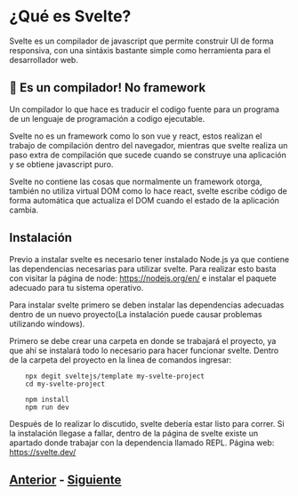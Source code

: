 # ¿Qué es Svelte?
Svelte es un compilador de javascript que permite construir UI de forma responsiva, con una sintáxis bastante simple como herramienta para el desarrollador web. 

## :eyes: Es un compilador! No framework 
Un compilador lo que hace es traducir el codigo fuente para un programa de un lenguaje de programación a codigo ejecutable.

Svelte no es un framework como lo son vue y react, estos realizan el trabajo de compilación dentro del navegador, mientras que svelte realiza un paso extra de compilación que sucede cuando se construye una aplicación y se obtiene javascript puro.

Svelte no contiene las cosas que normalmente un framework otorga, también no utiliza virtual DOM como lo hace react, svelte escribe código de forma automática que actualiza el DOM cuando el estado de la aplicación cambia.

## Instalación
Previo a instalar svelte es necesario tener instalado Node.js ya que contiene las dependencias necesarias para utilizar svelte. Para realizar esto basta con visitar la página de node: https://nodejs.org/en/ e instalar el paquete adecuado para tu sistema operativo.

Para instalar svelte primero se deben instalar las dependencias adecuadas dentro de un nuevo proyecto(La instalación puede causar problemas utilizando windows).

Primero se debe crear una carpeta en donde se trabajará el proyecto, ya que ahí se instalará todo lo necesario para hacer funcionar svelte.
Dentro de la carpeta del proyecto en la linea de comandos ingresar:
```
    npx degit sveltejs/template my-svelte-project
    cd my-svelte-project

    npm install
    npm run dev
```

Después de lo realizar lo discutido, svelte debería estar listo para correr. Si la instalación llegase a fallar, dentro de la página de svelte existe un apartado donde trabajar con la dependencia llamado REPL. Página web: https://svelte.dev/

## [Anterior](https://github.com/PedroEdu6786/Materiales/blob/master/Talleres/Svelte/1.-home.md) - [Siguiente](https://github.comPedroEdu6786/Materiales/blob/master/Talleres/Svelte/3.-nestedComponents.md)